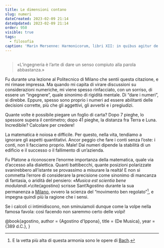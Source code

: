 ```yaml
---
title: Le dimensioni contano
slug: numeri
dateCreated: 2023-02-09 21:14
dateUpdated: 2023-02-09 21:14
order: 950
visible: true
tags:
  - filosofia
caption: 'Marin Mersenne: Harmonicorum, libri XII: in quibus agitur de sonorum natura, causis, et affectibus; de consonantiis, dissonantiis, rationibus, generibus, modis, cantibus, compositione, orbisque totius harmonicis instrumentis, Paris 1648.'
---
```


##

<div class='epigraph'>

> «L’ingegneria è l’arte di dare un senso compiuto alla parola abbastanza.»

</div>

<span class="newthought">Fu durante una lezione</span> al Politecnico di Milano che sentii questa citazione, e mi rimase impressa. Ma quando mi capita di virare discussioni su considerazioni numeriche, mi viene spesso rinfacciato, con un sorriso, di essere un “ingegnere”, quale sinonimo di rigidità mentale. Di “dare i numeri”, si direbbe. Eppure, spesso sono proprio i numeri ad essere abilitanti delle decisioni corrette, più che gli aggettivi, gli avverbi e i pregiudizi.

Quante volte è possibile piegare un foglio di carta? Dopo 7 pieghe, lo spessore supera il centimetro; dopo 41 pieghe, la distanza fra Terra e Luna. Incredibile? Calcolare per credere!

La matematica è noiosa e difficile. Per questo, nella vita, tendiamo a ignorare gli aspetti quantitativi. Ancor peggio che fare i conti senza l’oste: i conti, non li facciamo proprio. Male! Dai numeri dipende la stabilità di un edificio e il successo o il fallimento di un’azienda.

Fu Platone a riconoscere l’enorme importanza della matematica, quale via d’accesso alla dialettica. Quanti battibecchi, quante posizioni polarizzate svanirebbero all’istante se provassimo a misurare la realtà! E non si commetta l’errore di considerare la precisione come sinonimo di mancanza di fantasia, o aridità del pensiero: _«Musica est scientia bene modulandi.»_\cite{agostino} scrisse Sant’Agostino durante la sua permanenza a [Milano](/notes/milano/), ovvero la scienza del “movimento ben regolato”[^1], e impegna quindi più la ragione che i sensi.

[^1]: E la vetta più alta di questa armonia sono le opere di [Bach](/notes/bach/).

Se i calcoli ci intimidiscono, non sminuiamoli dunque come la volpe nella famosa favola: così facendo non saremmo certo delle volpi!

<bibliography>
@book{agostino,
  author  = {Agostino d'Ippona},
  title   = {De Musica},
  year    = {389 d.C.},
}
</bibliography>
